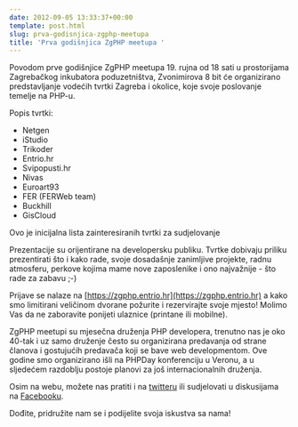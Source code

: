 ```yaml
---
date: 2012-09-05 13:33:37+00:00
template: post.html
slug: prva-godisnjica-zgphp-meetupa
title: 'Prva godišnjica ZgPHP meetupa '
---
```


Povodom prve godišnjice ZgPHP meetupa 19. rujna od 18 sati u prostorijama Zagrebačkog inkubatora poduzetništva, Zvonimirova 8 bit će organizirano predstavljanje vodećih tvrtki Zagreba i okolice, koje svoje poslovanje temelje na PHP-u.

Popis tvrtki:

  * Netgen
  * iStudio
  * Trikoder
  * Entrio.hr
  * Svipopusti.hr
  * Nivas
  * Euroart93
  * FER (FERWeb team)
  * Buckhill
  * GisCloud

Ovo je inicijalna lista zainteresiranih tvrtki za sudjelovanje

Prezentacije su orijentirane na developersku publiku. Tvrtke dobivaju priliku prezentirati što i kako rade, svoje dosadašnje zanimljive projekte, radnu atmosferu, perkove kojima mame nove zaposlenike i ono najvažnije - što rade za zabavu ;-)

Prijave se nalaze na [https://zgphp.entrio.hr](https://zgphp.entrio.hr) a kako smo limitirani veličinom dvorane požurite i rezervirajte svoje mjesto! Molimo Vas da ne zaboravite ponijeti ulaznice (printane ili mobilne).

ZgPHP meetupi su mjesečna druženja PHP developera, trenutno nas je oko 40-tak i uz samo druženje često su organizirana predavanja od strane članova i gostujućih predavača koji se bave web developmentom. Ove godine smo organizirano išli na PHPDay konferenciju u Veronu, a u sljedećem razdoblju postoje planovi za još internacionalnih druženja.

Osim na webu, možete nas pratiti i na [twitteru](https://twitter.com/zgphp) ili sudjelovati u diskusijama na [Facebooku](http://www.facebook.com/groups/109975399119270/).

Dođite, pridružite nam se i podijelite svoja iskustva sa nama!
